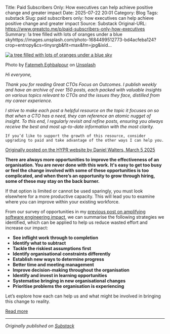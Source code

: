 Title: Paid Subscribers Only: How executives can help achieve positive change and greater impact
Date: 2025-07-22 20:01
Category: Blog
Tags: substack
Slug: paid subscribers only: how executives can help achieve positive change and greater impact
Source: Substack
Original-URL: https://www.greatcto.me/p/paid-subscribers-only-how-executives
Summary: !a tree filled with lots of oranges under a blue skyhttps://images.unsplash.com/photo-1684499512773-bd4acfeba124?crop=entropy&cs=tinysrgb&fit=max&fm=jpg&ixid...

[![a tree filled with lots of oranges under a blue sky](https://images.unsplash.com/photo-1684499512773-bd4acfeba124?crop=entropy&cs=tinysrgb&fit=max&fm=jpg&ixid=M3wzMDAzMzh8MHwxfHNlYXJjaHw1OXx8ZnJ1aXQlMjB0cmVlc3xlbnwwfHx8fDE3NTMxNDg5MTF8MA&ixlib=rb-4.1.0&q=80&w=1080 "a tree filled with lots of oranges under a blue sky")](https://images.unsplash.com/photo-1684499512773-bd4acfeba124?crop=entropy&cs=tinysrgb&fit=max&fm=jpg&ixid=M3wzMDAzMzh8MHwxfHNlYXJjaHw1OXx8ZnJ1aXQlMjB0cmVlc3xlbnwwfHx8fDE3NTMxNDg5MTF8MA&ixlib=rb-4.1.0&q=80&w=1080)

Photo by [Fatemeh Eghbalpour](true) on [Unsplash](https://unsplash.com)

*Hi everyone,*

*Thank you for reading Great CTOs Focus on Outcomes. I publish weekly and have an archive of over 150 posts, each packed with valuable insights on various topics relevant to CTOs and the issues they face, distilled from my career experience.*

*I strive to make each post a helpful resource on the topic it focuses on so that when a CTO has a need, they can reference an atomic nugget of insight. To this end, I regularly revisit and refine posts, ensuring you always receive the best and most up-to-date information with the most clarity.*

```
If you’d like to support the growth of this resource, consider upgrading to paid and take advantage of the other ways I can help you.
```

[Originally posted on the HYPR website by Daniel Walters, March 5 2025](https://hyprinnovation.io/our-thoughts/how-executives-can-help-achieve-positive-change-and-greater-impact)

**There are always more opportunities to improve the effectiveness of an organisation. You are never done with this work. It's easy to get too busy or feel the change involved with some of these opportunities is too complicated, and when there’s an opportunity to grow through hiring, some of these may stay on the back burner.**

If that option is limited or cannot be used sparingly, you must look elsewhere for a more productive capacity. This will lead you to examine where you can improve within your existing workforce.

From our survey of opportunities in my [previous post on amplifying software engineering impact](https://hyprinnovation.io/our-thoughts/when-budgets-are-tight-a-leader-s-guide-to-amplifying-software-product-engineering-impact), we can summarise the following strategies we identified, which can be applied to help us reduce wasted effort and increase our impact:

* **See inflight work through to completion**
* **Identify what to subtract**
* **Tackle the riskiest assumptions first**
* **Identify organisational constraints differently**
* **Establish new ways to determine progress**
* **Better time and meeting management**
* **Improve decision-making throughout the organisation**
* **Identify and invest in learning opportunities**
* **Systematise bringing in new organisational changes**
* **Prioritise problems the organisation is experiencing**

Let’s explore how each can help us and what might be involved in bringing this change to reality.

[Read more](https://www.greatcto.me/p/paid-subscribers-only-how-executives)

---

*Originally published on [Substack](https://www.greatcto.me/p/paid-subscribers-only-how-executives)*